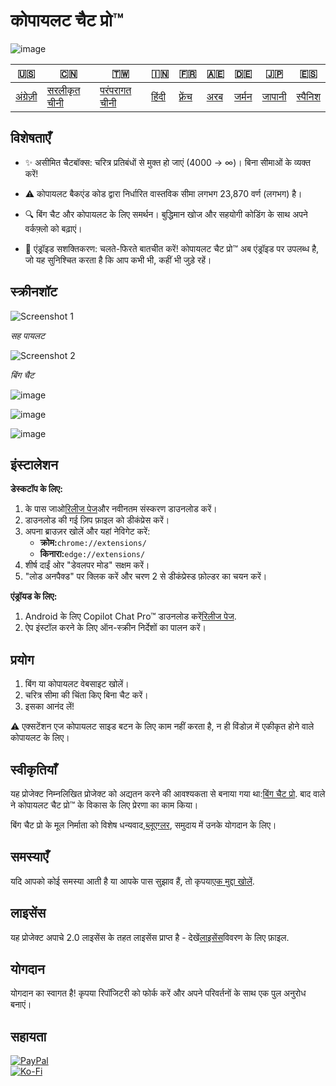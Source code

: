 # कोपायलट चैट प्रो™

![image](https://user-images.githubusercontent.com/69091361/297645227-67e62dd6-9322-4622-aa35-f7624fdf8698.png)

| 🇺🇸                   | 🇨🇳                            | 🇹🇼                             | 🇮🇳                  | 🇫🇷                    | 🇦🇪                | 🇩🇪                  | 🇯🇵                   | 🇪🇸                    |
| ---------------------- | ------------------------------- | -------------------------------- | --------------------- | ----------------------- | ------------------- | --------------------- | ---------------------- | ----------------------- |
| [अंग्रेज़ी](README.md) | [सरलीकृत चीनी](README.zh-CN.md) | [परंपरागत चीनी](README.zh-TW.md) | [हिंदी](README.hi.md) | [फ़्रेंच](README.fr.md) | [अरब](README.ar.md) | [जर्मन](README.de.md) | [जापानी](README.ja.md) | [स्पैनिश](README.es.md) |

## विशेषताएँ

-   ✨ असीमित चैटबॉक्स: चरित्र प्रतिबंधों से मुक्त हो जाएं (4000 -> ∞)। बिना सीमाओं के व्यक्त करें!

-   ⚠️ कोपायलट बैकएंड कोड द्वारा निर्धारित वास्तविक सीमा लगभग 23,870 वर्ण (लगभग) है।

-   🔍 बिंग चैट और कोपायलट के लिए समर्थन। बुद्धिमान खोज और सहयोगी कोडिंग के साथ अपने वर्कफ़्लो को बढ़ाएं।

-   📱 एंड्रॉइड सशक्तिकरण: चलते-फिरते बातचीत करें! कोपायलट चैट प्रो™ अब एंड्रॉइड पर उपलब्ध है, जो यह सुनिश्चित करता है कि आप कभी भी, कहीं भी जुड़े रहें।

## स्क्रीनशॉट

![Screenshot 1](https://user-images.githubusercontent.com/69091361/297644441-b17ea2d1-94c4-4543-92fd-d094bb8187c6.png)

_सह पायलट_

![Screenshot 2](https://user-images.githubusercontent.com/69091361/297644588-1b3c7295-c6b2-46f9-9999-a99c95aad580.png)

_बिंग चैट_

![image](https://github.com/qzxtu/Copilot-Chat-Pro/assets/69091361/765cde2d-514f-449f-b88b-5cbef013560a)

![image](https://github.com/qzxtu/Copilot-Chat-Pro/assets/69091361/fd7288a6-d153-4c45-ba7a-32662374b4a3)

![image](https://github.com/qzxtu/Copilot-Chat-Pro/assets/69091361/56b8c6a1-19c4-440b-9467-64b6c45013bf)

## इंस्टालेशन

**डेस्कटॉप के लिए:**

1.  के पास जाओ[रिलीज पेज](https://github.com/qzxtu/Copilot-Chat-Pro/releases)और नवीनतम संस्करण डाउनलोड करें।
2.  डाउनलोड की गई ज़िप फ़ाइल को डीकंप्रेस करें।
3.  अपना ब्राउज़र खोलें और यहां नेविगेट करें:
    -   **क्रोम:**`chrome://extensions/`
    -   **किनारा:**`edge://extensions/`
4.  शीर्ष दाईं ओर "डेवलपर मोड" सक्षम करें।
5.  "लोड अनपैक्ड" पर क्लिक करें और चरण 2 से डीकंप्रेस्ड फ़ोल्डर का चयन करें।

**एंड्रॉयड के लिए:**

1.  Android के लिए Copilot Chat Pro™ डाउनलोड करें[रिलीज पेज](https://github.com/qzxtu/Copilot-Chat-Pro/releases).
2.  ऐप इंस्टॉल करने के लिए ऑन-स्क्रीन निर्देशों का पालन करें।

## प्रयोग

1.  बिंग या कोपायलट वेबसाइट खोलें।
2.  चरित्र सीमा की चिंता किए बिना चैट करें।
3.  इसका आनंद लें!

⚠️ एक्सटेंशन एज कोपायलट साइड बटन के लिए काम नहीं करता है, न ही विंडोज़ में एकीकृत होने वाले कोपायलट के लिए।

## स्वीकृतियाँ

यह प्रोजेक्ट निम्नलिखित प्रोजेक्ट को अद्यतन करने की आवश्यकता से बनाया गया था:[बिंग चैट प्रो](https://github.com/blueagler/Bing-Chat-Pro). बाद वाले ने कोपायलट चैट प्रो™ के विकास के लिए प्रेरणा का काम किया।

बिंग चैट प्रो के मूल निर्माता को विशेष धन्यवाद,[ब्लूएग्लर](https://github.com/blueagler), समुदाय में उनके योगदान के लिए।

## समस्याएँ

यदि आपको कोई समस्या आती है या आपके पास सुझाव हैं, तो कृपया[एक मुद्दा खोलें](https://github.com/qzxtu/copilot-chat-pro/issues).

## लाइसेंस

यह प्रोजेक्ट अपाचे 2.0 लाइसेंस के तहत लाइसेंस प्राप्त है - देखें[लाइसेंस](LICENSE)विवरण के लिए फ़ाइल.

## योगदान

योगदान का स्वागत है! कृपया रिपॉजिटरी को फोर्क करें और अपने परिवर्तनों के साथ एक पुल अनुरोध बनाएं।

## सहायता

[![PayPal](https://img.shields.io/badge/PayPal-00457C?style=for-the-badge&logo=paypal&logoColor=white)](https://paypal.me/nova355killer)  
[![Ko-Fi](https://img.shields.io/badge/kofi-00457C?style=for-the-badge&logo=ko-fi&logoColor=white)](https://ko-fi.com/nova355)
